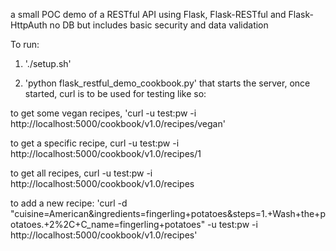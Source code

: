a small POC demo of a RESTful API using Flask, Flask-RESTful and Flask-HttpAuth
no DB but includes basic security and data validation

To run:
1. './setup.sh'


2. 'python flask_restful_demo_cookbook.py'
that starts the server, once started, curl is to be used for testing like so:

to get some vegan recipes,
'curl  -u test:pw -i http://localhost:5000/cookbook/v1.0/recipes/vegan'

to get a specific recipe,
curl  -u test:pw -i http://localhost:5000/cookbook/v1.0/recipes/1

to get all recipes,
curl  -u test:pw -i http://localhost:5000/cookbook/v1.0/recipes


to add a new recipe:
'curl -d "cuisine=American&ingredients=fingerling+potatoes&steps=1.+Wash+the+potatoes.+2%2C+C_name=fingerling+potatoes" -u test:pw -i http://localhost:5000/cookbook/v1.0/recipes'



